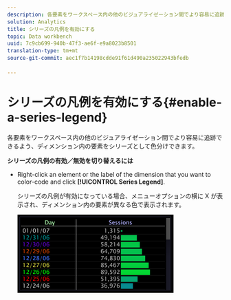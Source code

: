 ```yaml
---
description: 各要素をワークスペース内の他のビジュアライゼーション間でより容易に追跡できるよう、ディメンション内の要素をシリーズとして色分けできます。
solution: Analytics
title: シリーズの凡例を有効にする
topic: Data workbench
uuid: 7c9cb699-940b-47f3-ae6f-e9a8023b8501
translation-type: tm+mt
source-git-commit: aec1f7b14198cdde91f61d490a235022943bfedb

---
```



# シリーズの凡例を有効にする{#enable-a-series-legend}

各要素をワークスペース内の他のビジュアライゼーション間でより容易に追跡できるよう、ディメンション内の要素をシリーズとして色分けできます。

**シリーズの凡例の有効／無効を切り替えるには**

* Right-click an element or the label of the dimension that you want to color-code and click **[!UICONTROL Series Legend]**.

   シリーズの凡例が有効になっている場合、メニューオプションの横に X が表示され、ディメンション内の要素が異なる色で表示されます。

   ![](assets/vis_Graph_SeriesLegend.png)

